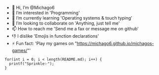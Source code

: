 - 👋 Hi, I’m @Michago6
- 👀 I’m interested in 'Programming'
- 🌱 I’m currently learning 'Operating systems & touch typing'
- 💞️ I’m looking to collaborate on 'Anything, just tell me'
- 📫 How to reach me 'Send me a fax or message me on github'
- 👎 I dislike 'Emojis in function declarations'
- ⚡ Fun fact: 'Play my games on "https://michago6.github.io/michagos-games/"'
```
for(int i = 0; i < length(README.md); i++) {
  printf("Sprinkle✨");
}
```


<!---
Michago6/Michago6 is a ✨ special ✨ repository because its `README.md` (this file) appears on your GitHub profile.
You can click the Preview link to take a look at your changes.
--->
